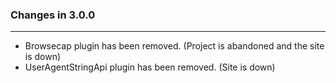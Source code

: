 ### Changes in 3.0.0
***
- Browsecap plugin has been removed. (Project is abandoned and the site is down)
- UserAgentStringApi plugin has been removed. (Site is down)


